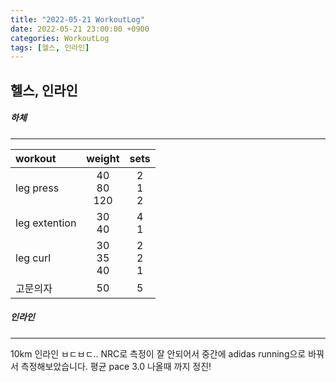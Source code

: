 ```yaml
---
title: "2022-05-21 WorkoutLog"
date: 2022-05-21 23:00:00 +0900
categories: WorkoutLog
tags: [헬스, 인라인]
---
```


## 헬스, 인라인
##### 하체
---

|    workout               |        weight        |         sets         |
|:-------------------------|:--------------------:|:--------------------:|
| leg press                |    40<br>80<br>120   |     2<br>1<br>2      |
| leg extention            |       30<br>40       |        4<br>1        |
| leg curl                 |    30<br>35<br>40    |     2<br>2<br>1      |
| 고문의자                 |          50          |          5           |

##### 인라인
---

10km 인라인 ㅂㄷㅂㄷ..
NRC로 측정이 잘 안되어서 중간에 adidas running으로 바꿔서 측정해보았습니다.
평균 pace 3.0 나올때 까지 정진!

